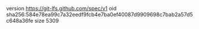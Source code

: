 version https://git-lfs.github.com/spec/v1
oid sha256:584e78ea99c7a32eedf9fcb4e7ba0ef40087d9909698c7bab2a57d5c648a36fe
size 5309
